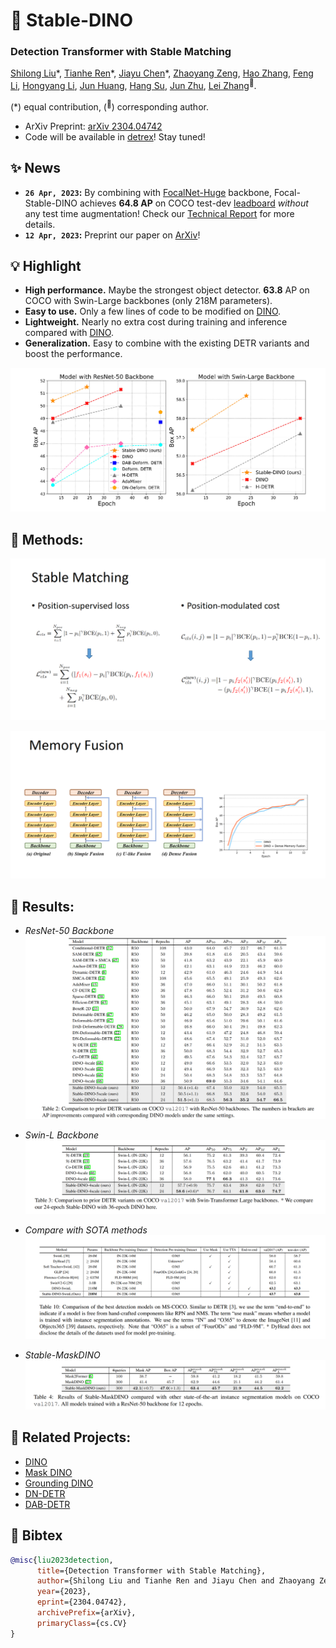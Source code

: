 # :dragon_face: Stable-DINO

<h3>Detection Transformer with Stable Matching</h3>

[Shilong Liu](http://www.lsl.zone/)\*, [Tianhe Ren](https://rentainhe.github.io/)\*, [Jiayu Chen](https://github.com/tuofeilunhifi)\*, [Zhaoyang Zeng](https://scholar.google.com/citations?user=bo2FdJUAAAAJ&hl=zh-CN&oi=ao), [Hao Zhang](https://scholar.google.com/citations?user=B8hPxMQAAAAJ&hl=zh-CN), [Feng Li](https://scholar.google.com/citations?user=ybRe9GcAAAAJ&hl=zh-CN), [Hongyang Li](https://github.com/LHY-HongyangLi), [Jun Huang](https://github.com/IDEA-Research/Stable-DINO), [Hang Su](https://scholar.google.com/citations?hl=en&user=dxN1_X0AAAAJ&view_op=list_works&sortby=pubdate), [Jun Zhu](https://scholar.google.com/citations?hl=en&user=axsP38wAAAAJ), [Lei Zhang](https://www.leizhang.org/)<sup>:email:</sup>.

(\*) equal contribution, (<sup>:email:</sup>) corresponding author.

- ArXiv Preprint: [arXiv 2304.04742](https://arxiv.org/abs/2304.04742)
- Code will be available in [detrex](https://github.com/IDEA-Research/detrex)! Stay tuned!

## :sparkles: News
- **`26 Apr, 2023`:** By combining with [FocalNet-Huge](https://github.com/microsoft/FocalNet) backbone, Focal-Stable-DINO achieves **64.8 AP** on COCO test-dev [leadboard](https://codalab.lisn.upsaclay.fr/competitions/7384#results) *without* any test time augmentation! Check our [Technical Report](https://arxiv.org/abs/2304.13027) for more details.
- **`12 Apr, 2023`:** Preprint our paper on [ArXiv](https://arxiv.org/abs/2304.04742)! 

## :bulb: Highlight
- **High performance.** Maybe the strongest object detector. **63.8** AP on COCO with Swin-Large backbones (only 218M parameters).
- **Easy to use.** Only a few lines of code to be modified on [DINO](https://github.com/IDEA-Research/DINO).
- **Lightweight.** Nearly no extra cost during training and inference compared with [DINO](https://github.com/IDEA-Research/DINO).
- **Generalization.** Easy to combine with the existing DETR variants and boost the performance.

![Performance](assets/performance.png)


## :open_book: Methods:
![stable matching](assets/stable_matching.png)

![memory fusion](assets/memory_fusion.png)

## :fries: Results:
- *ResNet-50 Backbone*
![R50](assets/R50.png)

- *Swin-L Backbone*
![swinl](assets/swinl.png)

- *Compare with SOTA methods*
![sota](assets/sota.png)

- *Stable-MaskDINO*
![smd](assets/stable_maskdino.png)

<!-- - *Generalization*
![general](assets/generalization.png) -->


## :poultry_leg: Related Projects:
- [DINO](https://github.com/IDEA-Research/DINO)
- [Mask DINO](https://github.com/IDEA-Research/MaskDINO)
- [Grounding DINO](https://github.com/IDEA-Research/GroundingDINO)
- [DN-DETR](https://github.com/IDEA-Research/DN-DETR)
- [DAB-DETR](https://github.com/IDEA-Research/DAB-DETR)

## :avocado: Bibtex
```bibtex
@misc{liu2023detection,
      title={Detection Transformer with Stable Matching}, 
      author={Shilong Liu and Tianhe Ren and Jiayu Chen and Zhaoyang Zeng and Hao Zhang and Feng Li and Hongyang Li and Jun Huang and Hang Su and Jun Zhu and Lei Zhang},
      year={2023},
      eprint={2304.04742},
      archivePrefix={arXiv},
      primaryClass={cs.CV}
}
```
